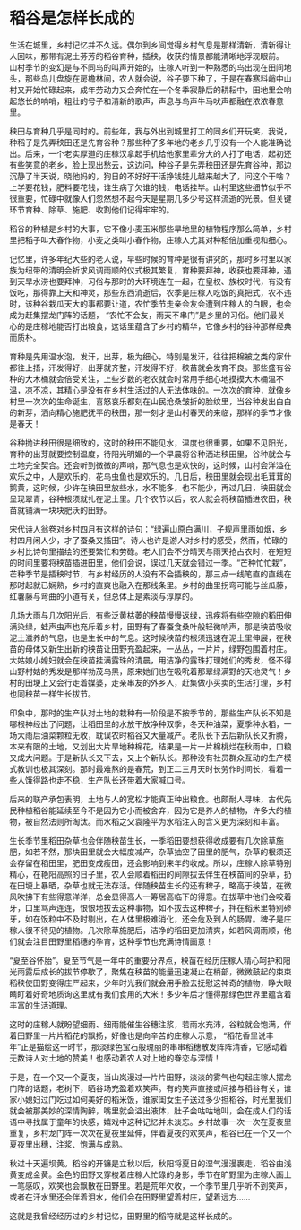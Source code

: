 <link href="../../../css/style.css" rel="stylesheet" type="text/css" />

# 稻谷是怎样长成的

<div class="p">

生活在城里，乡村记忆并不久远。偶尔到乡间觉得乡村气息是那样清新，清新得让人回味，那带有泥土芬芳的稻谷育种，插秧，收获的情景都能清晰地浮现眼前。
山村季节的变幻是与不同鸟的叫声开始的，庄稼人听到一种熟悉的鸟出现在田间地头，那些鸟儿盘旋在房檐林间，农人就会说，谷子要下种了，于是在春寒料峭中山村又开始忙碌起来，成年劳动力又会奔忙在一个冬季寂静后的耕耘中，田地里会响起悠长的响哨，粗壮的号子和清新的歌声，声息与鸟声牛马吠声都融在浓浓春意里。

秧田与育种几乎是同时的。前些年，我与外出到城里打工的同乡们开玩笑，我说，种稻子是先弄秧田还是先育谷种？那些种了多年地的老乡几乎没有一个人能准确说出。后来，一个老实厚道的庄稼汉拿起手机给他家里辈分大的人打了电话，起初还有些笑意的老乡，脸上现出愁云，这边问，种谷子是先弄秧田还是先育谷种，那边沉静了半天说，晓他妈的，狗日的不好好干活挣钱娃儿越来越大了，问这个干啥？上学要花钱，肥料要花钱，谁生病了欠谁的钱，电话挂毕。山村里这些细节似乎不很重要，忙碌中就像人们忽然想不起今天是星期几多少号这样流逝的光景。但关键环节育种、除草、施肥、收割他们记得牢牢的。

稻谷的种植是乡村的大事，它不像小麦玉米那些旱地里的植物程序那么简单，乡村里把稻子叫大春作物，小麦之类叫小春作物，庄稼人尤其对种稻倍加重视和细心。

记忆里，许多年纪大些的老人说，早些时候的育种是很有讲究的，那时乡村里以家族为纽带的清明会祈求风调雨顺的仪式极其繁复，育种要拜神，收获也要拜神，遇到天旱水涝也要拜神，习俗与那时的大环境连在一起，在皇权、族权时代，有没有饭吃，那得靠上天和神灵，那些东西消逝后，农季是庄稼人吃饭的真把式，农不违时，该种谷栽瓜天大的事都要让道，农忙季节走亲会友会遭到庄稼人的白眼，也会成为赶集摆龙门阵的话题， “农忙不会友，雨天不串门”是乡里的习俗。他们最关心的是庄稼地能否打出粮食，这话里蕴含了乡村的精华，它像乡村的谷种那样经典而质朴。

育种是先用温水泡，发汗，出芽，极为细心，特别是发汗，往往把棉被之类的家什都往上捂，汗发得好，出芽就齐整，汗发得不好，秧苗就会发育不良。那些盛有谷种的大木桶就会倍受关注，上些岁数的老农就会时常用手细心地摸摸大木桶温不温，凉不凉，其精心是没有在乡村生活过的人无法体味的。一次次的育种，就像乡村里一次次的生命诞生，喜怒哀乐都刻在山民沧桑皱折的脸纹里，当谷种发出白白的新芽，洒向精心施肥抚平的秧田，那一刻才是山村春天的来临，那样的季节才像是春天！

谷种抛进秧田很是细致的，这时的秧田不能见水，温度也很重要，如果不见阳光，育种的出芽就要控制温度，待阳光明媚的一个早晨将谷种洒进秧田里，谷种就会与土地完全契合。还会听到微微的声响，那气息也是欢快的，这时候，山村会洋溢在欢乐之中，人是欢乐的，花鸟虫鱼也是欢乐的。几日后，秧田里就会现出毛茸茸的鹅黄，这时候，少许在秧田里放些水，水不能多，也不能少，再过几日，秧田就会呈现翠青，谷种根须就扎在泥土里。几个农节以后，农人就会将秧苗插进农田，秧苗就铺满一块块肥沃的田野。

宋代诗人翁卷对乡村四月有这样的诗句：“绿遍山原白满川，子规声里雨如烟，乡村四月闲人少，才了蚕桑又插田”。诗人也许是游人对乡村的感受，然而，忙碌的乡村比诗句里描绘的还要繁忙和劳碌。老人们会不分晴天与雨天抢占农时，在短短的时间里要将秧苗插进田里，他们会说，误过几天就会错过一季。“芒种忙忙栽”，芒种季节是插秧时节，有乡村经历的人没有不会插秧的，那三点一线笔直的直线在那时起就已娴熟，乡村的直爽也融入在那线条里。乡村的曲里拐弯可能与丝瓜藤，红薯藤与弯曲的小道有关，但总体上是素淡与淳厚的。

几场大雨与几次阳光后．有些泛黄枯萎的秧苗慢慢返绿，迅疾将有些空隙的稻田伸满染绿，蛙声虫声也充斥着乡村，田野有了春蚕食桑叶般轻微响声，那是秧苗吸收泥土滋养的气息，也是生长中的气息。这时候秧苗的根须迅速在泥土里伸展，在秧苗的母体又新生出新的秧苗让田野充盈起来，一丛丛，一片片，绿野包围着村庄。大姑娘小媳妇就会在秧苗挂满露珠的清晨，用洁净的露珠打理她们的秀发，怪不得山野村姑的秀发是那样勃茂乌黑，原来她们也在吸吮着那翠绿满野的天地灵气！乡村的田埂上又会行走着媒婆，走亲串友的外乡人，赶集做小买卖的生活打理，乡村也同秧苗一样生长拔节。

印象中，那时的生产队对土地的栽种有一阶段是不按季节的，那些生产队长不知是哪根神经出了问题，让稻田里的水放干放净种双季，冬天种油菜，夏季种水稻，一场大雨后油菜颗粒无收，耽误农时稻谷又大量减产。老队长下去后新队长又折腾，本来有限的土地，又划出大片旱地种棉花，结果是一片一片棉桃烂在秋雨中，口粮又成大问题。于是新队长又下去，又上个新队长。那种没有社员群众互动的生产模式教训也极其深刻。那时最难熬的是春荒，到正二三月天时长劳作时间长，看着一些人饿得路也走不稳，生产队长还带着大家喊口号。

后来的联产承包表明，土地与人的宽松才能真正种出粮食。也颇耐人寻味，古代先民种植稻谷能延续至今不是因为它小而被舍弃，因为它是养人的植物，许多大的植物，被自然法则所淘汰。而水稻之父袁隆平为水稻注入的含义更为深刻和丰富。

生长季节里稻田杂草也会伴随秧苗生长，一季稻田要想获得收成要有几次除草施肥，如若不然，那块田里就会大幅度减产，杂草抽空了田里的肥气，杂草的根须还会存留在稻田里，肥田变成瘦田，还会影响到来年的收成。所以，庄稼人除草特别精心，在艳阳高照的日子里，农人会顺着稻田的间隙拔去伴生在秧苗间的杂草，扔在田埂上暴晒，杂草也就无法存活。伴随秧苗生长的还有稗子，略高于秧苗，在微风吹拂下有些得意洋洋，总会显得高人一筹居高临下的得意。在拔草中他们会咬着牙，口里骂声连连，恨恨地拔去这种事物，如不拔去这种稗子，拌在稻米里特别碜牙，如在饭粒中不及时剔出，在人体里极难消化，还会危及到人的肠胃。稗子是庄稼人很不待见的植物。几次除草施肥后，洁净的稻田更加清爽，如若风调雨顺，他们就会注目田野里稻穗的孕育，这种季节也充满诗情画意！

“夏至谷怀胎”。夏至节气是一年中的重要分界点，秧苗在经历庄稼人精心呵护和阳光雨露后成长的拔节停歇了，聚焦在秧苗的能量迅速凝止在梢部，微微鼓起的束束稻秧使田野变得庄严起来，少年时光我们就会用手脸去抚慰这神奇的植物，睁大眼睛盯着好奇地质询这里就有我们食用的大米！多少年后才懂得那绿色世界里蕴含着丰富的生活道理。

这时的庄稼人就盼望细雨、细雨能催生谷穗注浆，若雨水充沛，谷粒就会饱满，伴着田野里一片片稻花的飘扬，好像也是向辛苦的庄稼人示意， “稻花香里说丰年”正是描绘这一时节，那淡绿色宝石般瑰丽的串串稻穗散发阵阵清香，它感动着无数诗人对土地的赞美！也感动着农人对上地的眷恋与深情！

于是，在一个又一个夏夜，当山岚漫过一片片田野，淡淡的雾气也勾起庄稼人摆龙门阵的话题，老树下，晒谷场充盈着欢笑声。有的笑声直接或间接与稻谷有关，谁家小媳妇过门吃过如何美好的稻米饭，谁家闺女生子送过多少担稻谷，时光里我们就会被那美妙的深情陶醉，嘴里就会溢出液体，肚子会咕咕地叫，会在成人们的话语中寻找属于童年的快感，嬉戏中这种记忆并未淡忘。乡村故事一次一次在夏夜里重复，乡村龙门阵一次次在夏夜里延伸，伴着夏夜的欢笑声，稻谷已在一个又一个夏夜里出穗，注浆、饱满与成熟。

秋过十天遍坝黄。稻谷的开镰是立秋以后，秋阳将夏日的湿气漫漫裹走，稻谷由浅黄变成金黄。金色的田野又穿梭着庄稼人忙碌的身影，季节在旷野里为庄稼人画上一笔感叹，欢笑也会飘散在田野里。若是荒年欠收，一个季节里几乎听不到笑声，或者在汗水里还会伴着泪水，他们会在田野里望着村庄，望着远方……

这就是我曾经经历过的乡村记忆，田野里的稻符就是这样长成的。